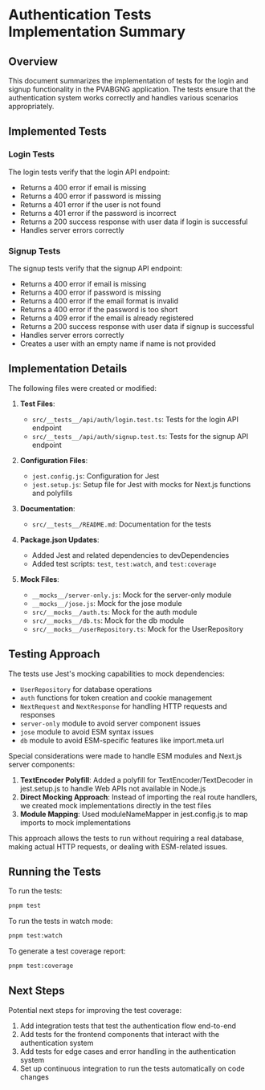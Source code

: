 # Authentication Tests Implementation Summary

## Overview

This document summarizes the implementation of tests for the login and signup functionality in the PVABGNG application. The tests ensure that the authentication system works correctly and handles various scenarios appropriately.

## Implemented Tests

### Login Tests

The login tests verify that the login API endpoint:

- Returns a 400 error if email is missing
- Returns a 400 error if password is missing
- Returns a 401 error if the user is not found
- Returns a 401 error if the password is incorrect
- Returns a 200 success response with user data if login is successful
- Handles server errors correctly

### Signup Tests

The signup tests verify that the signup API endpoint:

- Returns a 400 error if email is missing
- Returns a 400 error if password is missing
- Returns a 400 error if the email format is invalid
- Returns a 400 error if the password is too short
- Returns a 409 error if the email is already registered
- Returns a 200 success response with user data if signup is successful
- Handles server errors correctly
- Creates a user with an empty name if name is not provided

## Implementation Details

The following files were created or modified:

1. **Test Files**:
   - `src/__tests__/api/auth/login.test.ts`: Tests for the login API endpoint
   - `src/__tests__/api/auth/signup.test.ts`: Tests for the signup API endpoint

2. **Configuration Files**:
   - `jest.config.js`: Configuration for Jest
   - `jest.setup.js`: Setup file for Jest with mocks for Next.js functions and polyfills

3. **Documentation**:
   - `src/__tests__/README.md`: Documentation for the tests

4. **Package.json Updates**:
   - Added Jest and related dependencies to devDependencies
   - Added test scripts: `test`, `test:watch`, and `test:coverage`

5. **Mock Files**:
   - `__mocks__/server-only.js`: Mock for the server-only module
   - `__mocks__/jose.js`: Mock for the jose module
   - `src/__mocks__/auth.ts`: Mock for the auth module
   - `src/__mocks__/db.ts`: Mock for the db module
   - `src/__mocks__/userRepository.ts`: Mock for the UserRepository

## Testing Approach

The tests use Jest's mocking capabilities to mock dependencies:

- `UserRepository` for database operations
- `auth` functions for token creation and cookie management
- `NextRequest` and `NextResponse` for handling HTTP requests and responses
- `server-only` module to avoid server component issues
- `jose` module to avoid ESM syntax issues
- `db` module to avoid ESM-specific features like import.meta.url

Special considerations were made to handle ESM modules and Next.js server components:

1. **TextEncoder Polyfill**: Added a polyfill for TextEncoder/TextDecoder in jest.setup.js to handle Web APIs not available in Node.js
2. **Direct Mocking Approach**: Instead of importing the real route handlers, we created mock implementations directly in the test files
3. **Module Mapping**: Used moduleNameMapper in jest.config.js to map imports to mock implementations

This approach allows the tests to run without requiring a real database, making actual HTTP requests, or dealing with ESM-related issues.

## Running the Tests

To run the tests:

```bash
pnpm test
```

To run the tests in watch mode:

```bash
pnpm test:watch
```

To generate a test coverage report:

```bash
pnpm test:coverage
```

## Next Steps

Potential next steps for improving the test coverage:

1. Add integration tests that test the authentication flow end-to-end
2. Add tests for the frontend components that interact with the authentication system
3. Add tests for edge cases and error handling in the authentication system
4. Set up continuous integration to run the tests automatically on code changes